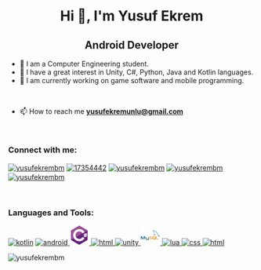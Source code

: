 <h1 align="center">Hi 👋, I'm Yusuf Ekrem</h1>
<h2 align="center">Android Developer</h2>

- 👀 I am a Computer Engineering student.
- 👾 I have a great interest in Unity, C#, Python, Java and Kotlin languages.
- 💞️ I am currently working on game software and mobile programming.
<br>

- 📫 How to reach me **yusufekremunlu@gmail.com**
<br>


<h3 align="left">Connect with me:</h3>
<p align="left">
<a href="https://linkedin.com/in/yusufekrembm" target="blank"><img align="center" src="https://raw.githubusercontent.com/rahuldkjain/github-profile-readme-generator/master/src/images/icons/Social/linked-in-alt.svg" alt="yusufekrembm" height="30" width="40" /></a>
<a href="https://stackoverflow.com/users/17354442" target="blank"><img align="center" src="https://raw.githubusercontent.com/rahuldkjain/github-profile-readme-generator/master/src/images/icons/Social/stack-overflow.svg" alt="17354442" height="30" width="40" /></a>
<a href="https://instagram.com/yusufekrembm" target="blank"><img align="center" src="https://raw.githubusercontent.com/rahuldkjain/github-profile-readme-generator/master/src/images/icons/Social/instagram.svg" alt="yusufekrembm" height="30" width="40" /></a>  
<a href="https://discord.gg/kMvBj2F" target="blank"><img align="center" src="https://www.svgrepo.com/show/353655/discord-icon.svg" alt="yusufekrembm" height="30" width="40" /></a>
<a href="https://www.reddit.com/user/yusufekrembm" target="blank"><img align="center" src="https://www.svgrepo.com/show/271111/reddit.svg" alt="yusufekrembm" height="30" width="40" /></a>
</p>
<br>

<h3 align="left">Languages and Tools:</h3>
<p align="left">
<a href="javascript:void(0" target="_blank" rel="noreferrer"><img src="https://www.svgrepo.com/show/303617/kotlin-1-logo.svg" alt="kotlin" width="40" height="40"></a>
<a href="javascript:void(0" target="_blank" rel="noreferrer"> <img src="https://www.svgrepo.com/show/28684/android.svg" alt="android" width="40" height="40"/> </a>
<a href="javascript:void(0" target="_blank" rel="noreferrer"> <img src="https://raw.githubusercontent.com/devicons/devicon/master/icons/csharp/csharp-original.svg" alt="csharp" width="40" height="40"/>
<a href="javascript:void(0" target="_blank" rel="noreferrer"> <img src="https://www.svgrepo.com/show/374016/python.svg" alt="html" width="40" height="40"/> </a>
</a> <a href="javascript:void(0" target="" rel="noreferrer"> <img src="https://www.vectorlogo.zone/logos/unity3d/unity3d-icon.svg" alt="unity" width="40" height="40"/> </a>
<a href="javascript:void(0" target="_blank" rel="noreferrer"> <img src="https://raw.githubusercontent.com/devicons/devicon/master/icons/mysql/mysql-original-wordmark.svg" alt="mysql" width="40" height="40"/> </a>
<a href="javascript:void(0" target="_blank" rel="noreferrer"> <img src="https://www.svgrepo.com/show/354020/lua.svg" alt="lua" width="40" height="40"/> </a>
<a href="javascript:void(0" target="_blank" rel="noreferrer"> <img src="https://www.svgrepo.com/show/349330/css3.svg" alt="css" width="40" height="40"/> </a>  </a>
<a href="javascript:void(0" target="_blank" rel="noreferrer"> <img src="https://www.svgrepo.com/show/349402/html5.svg" alt="html" width="40" height="40"/> </a>
<br>
<p><img align="left" src="https://github-readme-stats.vercel.app/api/top-langs/?username=anuraghazra&layout=compact" alt="yusufekrembm" /></p>
